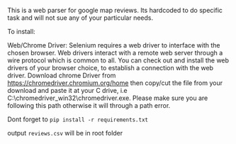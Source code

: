 This is a web parser for google map reviews. 
Its hardcoded to do specific task and will not sue any of your particular needs.

To install:

Web/Chrome Driver: Selenium requires a web driver to interface with the chosen browser. Web drivers interact with a remote web server through a wire protocol which is common to all. You can check out and install the web drivers of your browser choice, to establish a connection with the web driver.
Download chrome Driver from https://chromedriver.chromium.org/home then copy/cut the file from your download and paste it at your C drive, i.e C:\chromedriver_win32\chromedriver.exe. Please make sure you are following this path otherwise it will through a path error.

Dont forget to 
```pip install -r requirements.txt```

output ```reviews.csv``` will be in root folder